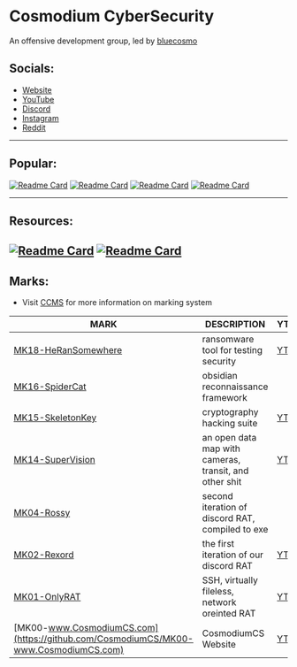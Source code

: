 # Cosmodium CyberSecurity

An offensive development group, led by [bluecosmo](https://github.com/prettyboycosmo)

## Socials:
- [Website](https://cosmodiumcs.com)
- [YouTube](https://youtube.com/cosmodiumcs)
- [Discord](https://discord.gg/4XZfceyKkh)
- [Instagram](https://instagram.com/cosmodium.cs)
- [Reddit](https://reddit.com/r/CosmodiumCS)

---

## Popular:
[![Readme Card](https://github-readme-stats.vercel.app/api/pin/?username=CosmodiumCS&repo=MK01-OnlyRat&theme=react)](https://github.com/CosmodiumCS/MK01-OnlyRAT)
[![Readme Card](https://github-readme-stats.vercel.app/api/pin/?username=CosmodiumCS&repo=MK16-SpiderCat&theme=react)](https://github.com/CosmodiumCS/MK16-SpiderCat)
[![Readme Card](https://github-readme-stats.vercel.app/api/pin/?username=CosmodiumCS&repo=MK15-SkeletonKey&theme=react)](https://github.com/CosmodiumCS/MK15-SkeletonKey)
[![Readme Card](https://github-readme-stats.vercel.app/api/pin/?username=CosmodiumCS&repo=MK14-SuperVision&theme=react)](https://github.com/CosmodiumCS/MK14-SuperVision)

---

## Resources:
[![Readme Card](https://github-readme-stats.vercel.app/api/pin/?username=CosmodiumCS&repo=MalwareDNA&theme=react)](https://github.com/CosmodiumCS/MalwareDNA)
[![Readme Card](https://github-readme-stats.vercel.app/api/pin/?username=CosmodiumCS&repo=resources&theme=react)](https://github.com/CosmodiumCS/resources)
---

## Marks:
- Visit [CCMS]() for more information on marking system

| MARK | DESCRIPTION | YT |
| ---- | ----------- | -- |
| [MK18-HeRanSomewhere]() | ransomware tool for testing security | [YT](https://www.youtube.com/watch?v=qyLlB_oiOXM) |
| [MK16-SpiderCat](https://github.com/CosmodiumCS/MK16-SpiderCat) | obsidian reconnaissance framework |
| [MK15-SkeletonKey](https://github.com/CosmodiumCS/MK15-SkeletonKey) | cryptography hacking suite | [YT](https://www.youtube.com/playlist?list=PL_dk67mLCSFHIcxmzhXE37tjROyyQnRI5) |
| [MK14-SuperVision](https://github.com/CosmodiumCS/supervision-vanilla) | an open data map with cameras, transit, and other shit | [YT](https://www.youtube.com/playlist?list=PL_dk67mLCSFHc99hAMT_wpao-o63T1xui) |
| [MK04-Rossy](https://github.com/CosmodiumCS/MK04-Rossy) | second iteration of discord RAT, compiled to exe |
| [MK02-Rexord](https://github.com/CosmodiumCS/MK02-Rexord) | the first iteration of our discord RAT | [YT](https://www.youtube.com/watch?v=xowncNKUziA) |
| [MK01-OnlyRAT](https://github.com/CosmodiumCS/MK01-OnlyRAT) | SSH, virtually fileless, network oreinted RAT | [YT](https://www.youtube.com/playlist?list=PL_dk67mLCSFE1dTqQqpRDFTfEGh9mE7MY) |
| [MK00-www.CosmodiumCS.com](https://github.com/CosmodiumCS/MK00-www.CosmodiumCS.com) | CosmodiumCS Website | [YT](https://www.youtube.com/live/ybWGnMWKUd0?si=xVDQ0bfntdchQaZz) |
